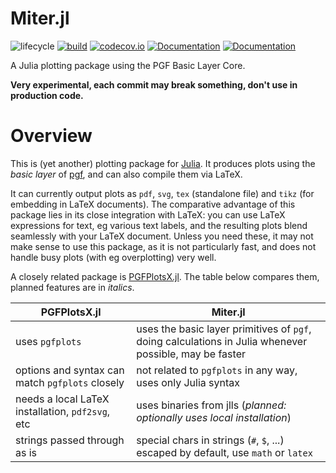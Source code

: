 # Miter.jl

![lifecycle](https://img.shields.io/badge/lifecycle-experimental-orange.svg)
[![build](https://github.com/tpapp/Miter.jl/workflows/CI/badge.svg)](https://github.com/tpapp/Miter.jl/actions?query=workflow%3ACI)
[![codecov.io](http://codecov.io/github/tpapp/Miter.jl/coverage.svg?branch=master)](http://codecov.io/github/tpapp/Miter.jl?branch=master)
[![Documentation](https://img.shields.io/badge/docs-stable-blue.svg)](https://tpapp.github.io/Miter.jl/stable)
[![Documentation](https://img.shields.io/badge/docs-master-blue.svg)](https://tpapp.github.io/Miter.jl/dev)

A Julia plotting package using the PGF Basic Layer Core.

**Very experimental, each commit may break something, don't use in production code.**

# Overview

This is (yet another) plotting package for [Julia](https://julialang.org/). It produces plots using the *basic layer* of [pgf](https://github.com/pgf-tikz/pgf), and can also compile them via LaTeX. 

It can currently output plots as `pdf`, `svg`, `tex` (standalone file) and `tikz` (for embedding in LaTeX documents). The comparative advantage of this package lies in its close integration with LaTeX: you can use LaTeX expressions for text, eg various text labels, and the resulting plots blend seamlessly with your LaTeX document. Unless you need these, it may not make sense to use this package, as it is not particularly fast, and does not handle busy plots (with eg overplotting) very well.

A closely related package is [PGFPlotsX.jl](https://github.com/KristofferC/PGFPlotsX.jl). The table below compares them, planned features are in *italics*.

| PGFPlotsX.jl                                     | Miter.jl                                                                                               |
|--------------------------------------------------|--------------------------------------------------------------------------------------------------------|
| uses `pgfplots`                                  | uses the basic layer primitives of `pgf`, doing calculations in Julia whenever possible, may be faster |
| options and syntax can match `pgfplots` closely  | not related to `pgfplots` in any way, uses only Julia syntax                                           |
| needs a local LaTeX installation, `pdf2svg`, etc | uses binaries from jlls (*planned: optionally uses local installation*)                                |
| strings passed through as is                     | special chars in strings (`#`, `$`, ...) escaped by default, use `math` or `latex`                     |

